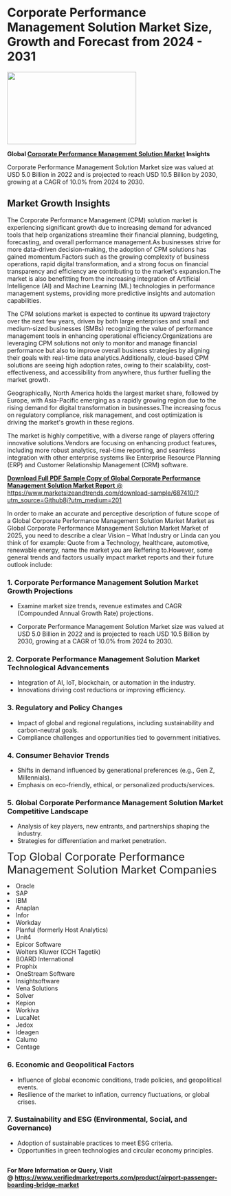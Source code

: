 <H1>Corporate Performance Management Solution Market Size, Growth and Forecast from 2024 - 2031</H1><img class="aligncenter size-medium wp-image-584254" src="https://thirdeyenews.in/wp-content/uploads/2024/09/Global-Market-Research-300x168.jpeg" alt="" width="300" height="168" /><p><strong>Global&nbsp;<a href="https://www.marketsizeandtrends.com/download-sample/687410/?utm_source=Github8j?utm_medium=201">Corporate Performance Management Solution Market</a> Insights</strong></p><p>Corporate Performance Management Solution Market size was valued at USD 5.0 Billion in 2022 and is projected to reach USD 10.5 Billion by 2030, growing at a CAGR of 10.0% from 2024 to 2030.</p><p><h2>Market Growth Insights</h2> <p>The Corporate Performance Management (CPM) solution market is experiencing significant growth due to increasing demand for advanced tools that help organizations streamline their financial planning, budgeting, forecasting, and overall performance management.As businesses strive for more data-driven decision-making, the adoption of CPM solutions has gained momentum.Factors such as the growing complexity of business operations, rapid digital transformation, and a strong focus on financial transparency and efficiency are contributing to the market's expansion.The market is also benefitting from the increasing integration of Artificial Intelligence (AI) and Machine Learning (ML) technologies in performance management systems, providing more predictive insights and automation capabilities.</p> <p><a href="#"></a></p> <p>The CPM solutions market is expected to continue its upward trajectory over the next few years, driven by both large enterprises and small and medium-sized businesses (SMBs) recognizing the value of performance management tools in enhancing operational efficiency.Organizations are leveraging CPM solutions not only to monitor and manage financial performance but also to improve overall business strategies by aligning their goals with real-time data analytics.Additionally, cloud-based CPM solutions are seeing high adoption rates, owing to their scalability, cost-effectiveness, and accessibility from anywhere, thus further fuelling the market growth.</p> <p>Geographically, North America holds the largest market share, followed by Europe, with Asia-Pacific emerging as a rapidly growing region due to the rising demand for digital transformation in businesses.The increasing focus on regulatory compliance, risk management, and cost optimization is driving the market's growth in these regions.</p> <p>The market is highly competitive, with a diverse range of players offering innovative solutions.Vendors are focusing on enhancing product features, including more robust analytics, real-time reporting, and seamless integration with other enterprise systems like Enterprise Resource Planning (ERP) and Customer Relationship Management (CRM) software.</p> <p><a href="#"></p><p><span class=""><strong>Download Full PDF Sample Copy of Global Corporate Performance Management Solution Market Report</strong> @ <a href="https://www.marketsizeandtrends.com/download-sample/687410/?utm_source=Github8j?utm_medium=201" target="_blank">https://www.marketsizeandtrends.com/download-sample/687410/?utm_source=Github8j?utm_medium=201</a></span></p><p>In order to make an accurate and perceptive description of future scope of a Global&nbsp;Corporate Performance Management Solution Market Market as Global&nbsp;Corporate Performance Management Solution Market Market of 2025, you need to describe a clear Vision &ndash; What Industry or Linda can you think of for example: Quote from a Technology, healthcare, automotive, renewable energy, name the market you are Reffering to.However, some general trends and factors usually impact market reports and their future outlook include:</p><h3>1.&nbsp;<strong>Corporate Performance Management Solution Market Growth Projections</strong></h3><ul><li>Examine market size trends, revenue estimates and CAGR (Compounded Annual Growth Rate) projections.</li><li><p>Corporate Performance Management Solution Market size was valued at USD 5.0 Billion in 2022 and is projected to reach USD 10.5 Billion by 2030, growing at a CAGR of 10.0% from 2024 to 2030.</p></li></ul><h3>2.&nbsp;<strong>Corporate Performance Management Solution Market Technological Advancements</strong></h3><ul><li>Integration of AI, IoT, blockchain, or automation in the industry.</li><li>Innovations driving cost reductions or improving efficiency.</li></ul><h3>3.&nbsp;<strong>Regulatory and Policy Changes</strong></h3><ul><li>Impact of global and regional regulations, including sustainability and carbon-neutral goals.</li><li>Compliance challenges and opportunities tied to government initiatives.</li></ul><h3>4.&nbsp;<strong>Consumer Behavior Trends</strong></h3><ul><li>Shifts in demand influenced by generational preferences (e.g., Gen Z, Millennials).</li><li>Emphasis on eco-friendly, ethical, or personalized products/services.</li></ul><h3>5.&nbsp;<strong>Global Corporate Performance Management Solution Market Competitive Landscape</strong></h3><ul><li>Analysis of key players, new entrants, and partnerships shaping the industry.</li><li>Strategies for differentiation and market penetration.</li></ul><p data-pm-slice="1 1 []"><span style="color: inherit; font-family: inherit; font-size: 25px;">Top Global Corporate Performance Management Solution Market Companies</span></p><div class="" data-test-id=""><p><li>Oracle</li><li> SAP</li><li> IBM</li><li> Anaplan</li><li> Infor</li><li> Workday</li><li> Planful (formerly Host Analytics)</li><li> Unit4</li><li> Epicor Software</li><li> Wolters Kluwer (CCH Tagetik)</li><li> BOARD International</li><li> Prophix</li><li> OneStream Software</li><li> Insightsoftware</li><li> Vena Solutions</li><li> Solver</li><li> Kepion</li><li> Workiva</li><li> LucaNet</li><li> Jedox</li><li> Ideagen</li><li> Calumo</li><li> Centage</li></p></div><h3>6.&nbsp;<strong>Economic and Geopolitical Factors</strong></h3><ul><li>Influence of global economic conditions, trade policies, and geopolitical events.</li><li>Resilience of the market to inflation, currency fluctuations, or global crises.</li></ul><h3>7.&nbsp;<strong>Sustainability and ESG (Environmental, Social, and Governance)</strong></h3><ul><li>Adoption of sustainable practices to meet ESG criteria.</li><li>Opportunities in green technologies and circular economy principles.</li></ul><h2><strong style="font-size: 14px;">For More Information or Query, Visit @&nbsp;</strong><a style="background-color: #ffffff; font-size: 14px;" href="https://www.marketsizeandtrends.com/report/corporate-performance-management-solution-market/" target="_blank">https://www.verifiedmarketreports.com/product/airport-passenger-boarding-bridge-market</a></h2>